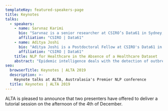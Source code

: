 ```yaml
---
templateKey: featured-speakers-page
title: Keynotes
talks:
  - speakers:
    - name: Sarvnaz Karimi
      bio: "Sarvnaz is a senior researcher at CSIRO’s Data61 in Sydney, with expertise in Information Retrieval, Natural Language Processing (NLP), and Machine Learning. She has over 10 years of experience of  research in biomedical NLP.  She has led a number of different projects, such as Adverse Drug Reaction Discovery from patient reports (information extraction from social media), and Medical decision support within precision health future science platform. Before CSIRO, Sarvnaz was a researcher at NICTA (2008-2012) working on search and information retrieval in the medical domain (BioTALA project)."
      affiliation: "CSIRO | Data61"
    - name: Aditya Joshi
      bio: "Aditya Joshi is a Postdoctoral Fellow at CSIRO's Data61 in Sydney. He was awarded a joint PhD degree by Indian Institute of Technology Bombay, India and Monash University, Australia, in 2018. His research interests are sentiment analysis and health informatics. He currently works on early detection of epidemics using social media streams: a work that combines natural language processing with statistical time series monitoring. Based on his PhD thesis on computational sarcasm, Aditya presented a tutorial on ‘Computational Sarcasm’ at EMNLP 2017, and a TEDx talk titled ‘Detecting sarcasm, combating hate’ that interleaved his PhD research with his experiences as an out LGBTQ student in an Indian university."
      affiliation: "CSIRO | Data61"    
    title: NLP for Healthcare in the Absence of a Healthcare Dataset
    abstract: "Epidemic intelligence deals with the detection of outbreaks using formal (such as hospital records) and informal (such as user-generated text on the web) sources of information. However, official records may not always be available for healthcare research. In this tutorial, we discuss approaches for epidemic intelligence that use unofficial and open datasets. We view past work in terms of two broad categories: health mention classification (selecting relevant text from a large volume) and health event detection (predicting epidemic events from a collection of relevant text). The focus of our discussion is the underlying computational linguistic techniques in the two categories. We also discuss the state-of-the-art in annotation techniques, resources and evaluation strategies when applying NLP for healthcare."
seo:
  browserTitle: Keynotes | ALTA 2019
  description: >-
    Keynote talks at ALTA, Australasia's Premier NLP conference
  title: Keynotes | ALTA 2019
---
```


ALTA is pleased to announce that two presenters have offered to deliver a tutorial session on the afternoon of the 4th of December. 